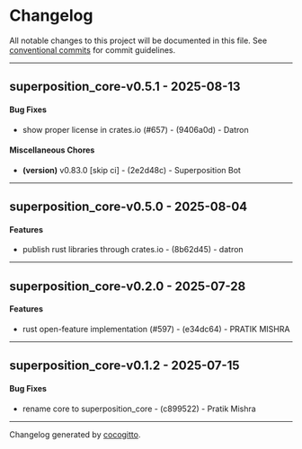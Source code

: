 # Changelog
All notable changes to this project will be documented in this file. See [conventional commits](https://www.conventionalcommits.org/) for commit guidelines.

- - -
## superposition_core-v0.5.1 - 2025-08-13
#### Bug Fixes
- show proper license in crates.io (#657) - (9406a0d) - Datron
#### Miscellaneous Chores
- **(version)** v0.83.0 [skip ci] - (2e2d48c) - Superposition Bot

- - -

## superposition_core-v0.5.0 - 2025-08-04
#### Features
- publish rust libraries through crates.io - (8b62d45) - datron

- - -

## superposition_core-v0.2.0 - 2025-07-28
#### Features
- rust open-feature implementation (#597) - (e34dc64) - PRATIK MISHRA

- - -

## superposition_core-v0.1.2 - 2025-07-15
#### Bug Fixes
- rename core to superposition_core - (c899522) - Pratik Mishra

- - -

Changelog generated by [cocogitto](https://github.com/cocogitto/cocogitto).
